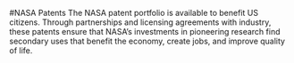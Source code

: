 #NASA Patents
The NASA patent portfolio is available to benefit US citizens. Through partnerships and licensing agreements with industry, these patents ensure that NASA’s investments in pioneering research find secondary uses that benefit the economy, create jobs, and improve quality of life.